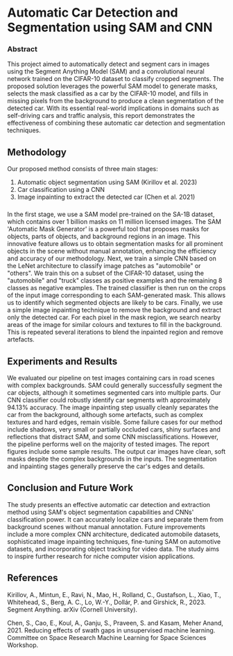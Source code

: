 
# Automatic Car Detection and Segmentation using SAM and CNN

### Abstract

This project aimed to automatically detect and segment cars in images using the Segment Anything Model (SAM) and a convolutional neural network trained on the CIFAR-10 dataset to classify cropped segments. The proposed solution leverages the powerful SAM model to generate masks, selects the mask classified as a car by the CIFAR-10 model, and fills in missing pixels from the background to produce a clean segmentation of the detected car. With its essential real-world implications in domains such as self-driving cars and traffic analysis, this report demonstrates the effectiveness of combining these automatic car detection and segmentation techniques.

##	Methodology 

Our proposed method consists of three main stages: 
1) Automatic object segmentation using SAM (Kirillov et al. 2023) 
2) Car classification using a CNN 
3) Image inpainting to extract the detected car (Chen et al. 2021)

###
In the first stage, we use a SAM model pre-trained on the SA-1B dataset, which contains over 1 billion masks on 11 million licensed images. The SAM 'Automatic Mask Generator' is a powerful tool that proposes masks for objects, parts of objects, and background regions in an image. This innovative feature allows us to obtain segmentation masks for all prominent objects in the scene without manual annotation, enhancing the efficiency and accuracy of our methodology.
Next, we train a simple CNN based on the LeNet architecture to classify image patches as "automobile" or "others". We train this on a subset of the CIFAR-10 dataset, using the "automobile" and "truck" classes as positive examples and the remaining 8 classes as negative examples. The trained classifier is then run on the crops of the input image corresponding to each SAM-generated mask. This allows us to identify which segmented objects are likely to be cars.
Finally, we use a simple image inpainting technique to remove the background and extract only the detected car. For each pixel in the mask region, we search nearby areas of the image for similar colours and textures to fill in the background. This is repeated several iterations to blend the inpainted region and remove artefacts.

##	Experiments and Results

We evaluated our pipeline on test images containing cars in road scenes with complex backgrounds. SAM could generally successfully segment the car objects, although it sometimes segmented cars into multiple parts. Our CNN classifier could robustly identify car segments with approximately 94.13% accuracy.
The image inpainting step usually cleanly separates the car from the background, although some artefacts, such as complex textures and hard edges, remain visible. 
Some failure cases for our method include shadows, very small or partially occluded cars, shiny surfaces and reflections that distract SAM, and some CNN misclassifications. However, the pipeline performs well on the majority of tested images.
The report figures include some sample results. The output car images have clean, soft masks despite the complex backgrounds in the inputs. The segmentation and inpainting stages generally preserve the car's edges and details.

## Conclusion and Future Work

The study presents an effective automatic car detection and extraction method using SAM's object segmentation capabilities and CNNs' classification power. It can accurately localize cars and separate them from background scenes without manual annotation. Future improvements include a more complex CNN architecture, dedicated automobile datasets, sophisticated image inpainting techniques, fine-tuning SAM on automotive datasets, and incorporating object tracking for video data. The study aims to inspire further research for niche computer vision applications.

## References

Kirillov, A., Mintun, E., Ravi, N., Mao, H., Rolland, C., Gustafson, L., Xiao, T., Whitehead, S., Berg, A. C., Lo, W.-Y., Dollár, P. and Girshick, R., 2023. Segment Anything. arXiv (Cornell University).

Chen, S., Cao, E., Koul, A., Ganju, S., Praveen, S. and Kasam, Meher Anand, 2021. Reducing effects of swath gaps in unsupervised machine learning. Committee on Space Research Machine Learning for Space Sciences Workshop.


